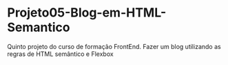 # Projeto05-Blog-em-HTML-Semantico
 Quinto projeto do curso de formação FrontEnd. Fazer um blog utilizando as regras de HTML semântico e Flexbox
